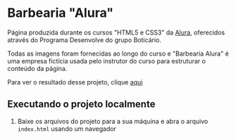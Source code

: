 # Barbearia "Alura"

Página produzida durante os cursos "HTML5 e CSS3" da [Alura](https://cursos.alura.com.br),
oferecidos através do Programa Desenvolve do grupo Boticário.

Todas as imagens foram fornecidas ao longo do curso e "Barbearia Alura" é uma empresa
fictícia usada pelo instrutor do curso para estruturar o conteúdo da página.

Para ver o resultado desse projeto, clique [aqui](https://br-adriel.github.io/alura-html-css)

## Executando o projeto localmente

1. Baixe os arquivos do projeto para a sua máquina e abra o arquivo `index.html` usando um navegador
